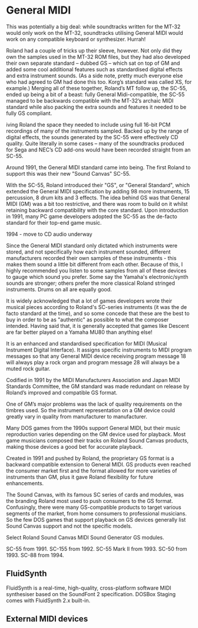# General MIDI

This was potentially a big deal: while soundtracks written for the MT-32 would only work on the MT-32, soundtracks utilising General MIDI would work on any compatible keyboard or synthesizer. Hurrah!

Roland had a couple of tricks up their sleeve, however. Not only did they own the samples used in the MT-32 ROM files, but they had also developed their own separate standard – dubbed GS – which sat on top of GM and added some cool additional features such as standardised digital effects and extra instrument sounds. (As a side note, pretty much everyone else who had agreed to GM had done this too. Korg’s standard was called XS, for example.) Merging all of these together, Roland’s MT follow up, the SC-55, ended up being a bit of a beast: fully General Midi-compatible, the SC-55 managed to be backwards compatible with the MT-32’s archaic MIDI standard while also packing the extra sounds and features it needed to be fully GS compliant.

iving Roland the space they needed to include using full 16-bit PCM recordings of many of the instruments sampled. Backed up by the range of digital effects, the sounds generated by the SC-55 were effectively CD quality. Quite literally in some cases – many of the soundtracks produced for Sega and NEC’s CD add-ons would have been recorded straight from an SC-55.



Around 1991, the General MIDI standard came into being. The first Roland to support this was their new "Sound Canvas" SC-55.

With the SC-55, Roland introduced their "GS", or "General Standard", which extended the General MIDI specification by adding 98 more instruments, 15 percussion, 8 drum kits and 3 effects. The idea behind GS was that General MIDI (GM) was a bit too restrictive, and there was room to build on it whilst retaining backward compatibility with the core standard. Upon introduction in 1991, many PC game developers adopted the SC-55 as the de-facto standard for their top-end game music.


1994 - move to CD audio underway


Since the General MIDI standard only dictated which instruments were stored, and not specifically how each instrument sounded, different manufacturers recorded their own samples of these instruments - this makes them sound a little bit different from each other. Because of this, I highly recommended you listen to some samples from all of these devices to gauge which sound you prefer. Some say the Yamaha's electronic/synth sounds are stronger; others prefer the more classical Roland stringed instruments. Drums on all are equally good.

It is widely acknowledged that a lot of games developers wrote their musical pieces according to Roland's SC-series instruments (it was the de facto standard at the time), and so some concede that these are the best to buy in order to be as "authentic" as possible to what the composer intended. Having said that, it is generally accepted that games like Descent are far better played on a Yamaha MU80 than anything else!


It is an enhanced and standardised specification for MIDI (Musical Instrument Digital Interface). It assigns specific instruments to MIDI program messages so that any General MIDI device receiving program message 18 will always play a rock organ and program message 28 will always be a muted rock guitar.

Codified in 1991 by the MIDI Manufacturers Association and Japan MIDI Standards Committee, the GM standard was made redundant on release by Roland’s improved and compatible GS format.

One of GM’s major problems was the lack of quality requirements on the timbres used. So the instrument representation on a GM device could greatly vary in quality from manufacturer to manufacturer.

Many DOS games from the 1990s support General MIDI, but their music reproduction varies depending on the GM device used for playback. Most game musicians composed their tracks on Roland Sound Canvas products, making those devices a good bet for accurate playback.




Created in 1991 and pushed by Roland, the proprietary GS format is a backward compatible extension to General MIDI. GS products even reached the consumer market first and the format allowed for more varieties of instruments than GM, plus it gave Roland flexibility for future enhancements.

The Sound Canvas, with its famous SC series of cards and modules, was the branding Roland most used to push consumers to the GS format. Confusingly, there were many GS-compatible products to target various segments of the market, from home consumers to professional musicians. So the few DOS games that support playback on GS devices generally list Sound Canvas support and not the specific models.

Select Roland Sound Canvas MIDI Sound Generator GS modules.

SC-55 from 1991.
SC-155 from 1992.
SC-55 Mark II from 1993.
SC-50 from 1993.
SC-88 from 1994.


## FluidSynth

FluidSynth is a real-time, high-quality, cross-platform software MIDI synthesiser based on the SoundFont 2 specification. DOSBox Staging comes with FluidSynth 2.x built-in.


## External MIDI devices



